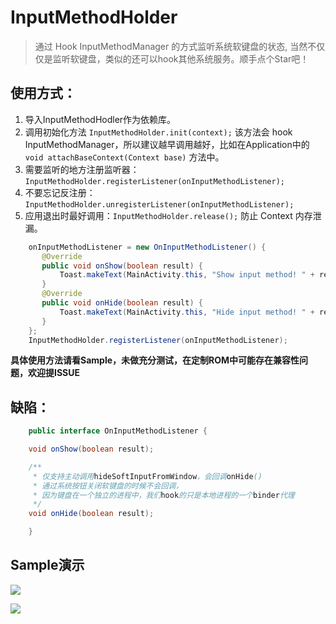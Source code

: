 InputMethodHolder
====

> 通过 Hook InputMethodManager 的方式监听系统软键盘的状态, 当然不仅仅是监听软键盘，类似的还可以hook其他系统服务。顺手点个Star吧！

使用方式：
---------

1. 导入InputMethodHodler作为依赖库。
2. 调用初始化方法 `InputMethodHolder.init(context);` 该方法会 hook InputMethodManager，所以建议越早调用越好，比如在Application中的`void attachBaseContext(Context base)` 方法中。
3. 需要监听的地方注册监听器：`InputMethodHolder.registerListener(onInputMethodListener);`
4. 不要忘记反注册：`InputMethodHolder.unregisterListener(onInputMethodListener);`
5. 应用退出时最好调用：`InputMethodHolder.release();` 防止 Context 内存泄漏。  

```java
	onInputMethodListener = new OnInputMethodListener() {  
	   @Override  
	   public void onShow(boolean result) {  
	       Toast.makeText(MainActivity.this, "Show input method! " + result, Toast.LENGTH_SHORT).show();  
	   }  
	   @Override  
	   public void onHide(boolean result) {  
	       Toast.makeText(MainActivity.this, "Hide input method! " + result, Toast.LENGTH_SHORT).show();  
	   }  
	};  
	InputMethodHolder.registerListener(onInputMethodListener);
```

**具体使用方法请看Sample，未做充分测试，在定制ROM中可能存在兼容性问题，欢迎提ISSUE**

缺陷：
-----

```java
    public interface OnInputMethodListener {

    void onShow(boolean result);

    /**
     * 仅支持主动调用hideSoftInputFromWindow，会回调onHide()
     * 通过系统按钮关闭软键盘的时候不会回调，
     * 因为键盘在一个独立的进程中，我们hook的只是本地进程的一个binder代理
     */
    void onHide(boolean result);

	}
```

Sample演示
----------

![](http://ojlty2hua.qnssl.com/image-1488865989092-c2hvd2lucHV0LnBuZw==.png?imageView2/3/w/400/h/400/q/60|watermark/2/text/cWxtLnB3/font/5a6L5L2T/fontsize/500/fill/I0VGRUZFRg==/dissolve/100/gravity/SouthEast/dx/10/dy/10)  

![](http://ojlty2hua.qnssl.com/image-1488866117210-aGlkZWlucHV0LnBuZw==.png?imageView2/3/w/400/h/400/q/60|watermark/2/text/cWxtLnB3/font/5a6L5L2T/fontsize/500/fill/I0VGRUZFRg==/dissolve/100/gravity/SouthEast/dx/10/dy/10)